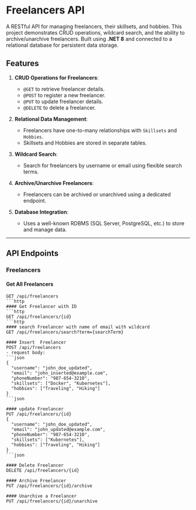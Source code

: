 # Freelancers API

A RESTful API for managing freelancers, their skillsets, and hobbies. This project demonstrates CRUD operations, wildcard search, and the ability to archive/unarchive freelancers. Built using **.NET 8** and connected to a relational database for persistent data storage.

## Features

1. **CRUD Operations for Freelancers**:
   - `@GET` to retrieve freelancer details.
   - `@POST` to register a new freelancer.
   - `@PUT` to update freelancer details.
   - `@DELETE` to delete a freelancer.

2. **Relational Data Management**:
   - Freelancers have one-to-many relationships with `Skillsets` and `Hobbies`.
   - Skillsets and Hobbies are stored in separate tables.

3. **Wildcard Search**:
   - Search for freelancers by username or email using flexible search terms.

4. **Archive/Unarchive Freelancers**:
   - Freelancers can be archived or unarchived using a dedicated endpoint.

5. **Database Integration**:
   - Uses a well-known RDBMS (SQL Server, PostgreSQL, etc.) to store and manage data.

---

## API Endpoints

### **Freelancers**
#### Get All Freelancers
```http
GET /api/freelancers
```http
#### Get Freelancer with ID
```http
GET /api/freelancers/{id}
```http
#### search Freelancer with name of email with wildcard
GET /api/freelancers/search?term={searchTerm}

#### Insert  Freelancer
POST /api/freelancers
- request body:
```json
{
  "username": "john_doe_updated",
  "email": "john_inserted@example.com",
  "phoneNumber": "987-654-3210",
  "skillsets": ["Docker", "Kubernetes"],
  "hobbies": ["Traveling", "Hiking"]
}
```json

#### update Freelancer
PUT /api/freelancers/{id}
{
  "username": "john_doe_updated",
  "email": "john_updated@example.com",
  "phoneNumber": "987-654-3210",
  "skillsets": ["Kubernetes"],
  "hobbies": ["Traveling", "Hiking"]
}
```json

#### Delete Freelancer
DELETE /api/freelancers/{id}

#### Archive Freelancer
PUT /api/freelancers/{id}/archive

#### Unarchive a Freelancer
PUT /api/freelancers/{id}/unarchive
